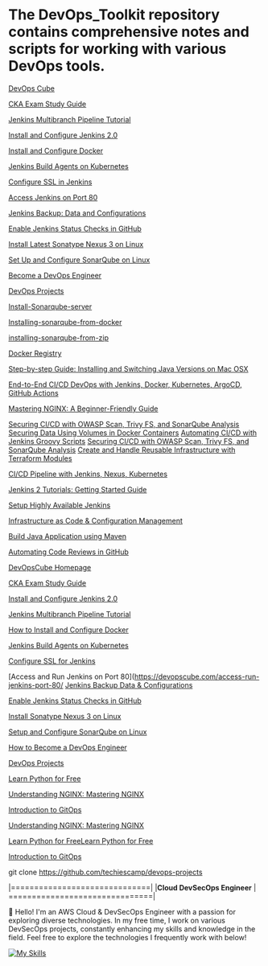 # The DevOps_Toolkit repository contains comprehensive notes and scripts for working with various DevOps tools.

[DevOps Cube](https://devopscube.com/)

[CKA Exam Study Guide](https://devopscube.com/cka-exam-study-guide/)

[Jenkins Multibranch Pipeline Tutorial](https://devopscube.com/jenkins-multibranch-pipeline-tutorial/)

[Install and Configure Jenkins 2.0](https://devopscube.com/install-configure-jenkins-2-0/)

[Install and Configure Docker](https://devopscube.com/how-to-install-and-configure-docker/)

[Jenkins Build Agents on Kubernetes](https://devopscube.com/jenkins-build-agents-kubernetes/)

[Configure SSL in Jenkins](https://devopscube.com/configure-ssl-jenkins/)

[Access Jenkins on Port 80](https://devopscube.com/access-run-jenkins-port-80/)

[Jenkins Backup: Data and Configurations](https://devopscube.com/jenkins-backup-data-configurations/)

[Enable Jenkins Status Checks in GitHub](https://devopscube.com/enable-jenkins-status-checks-github/)

[Install Latest Sonatype Nexus 3 on Linux](https://devopscube.com/how-to-install-latest-sonatype-nexus-3-on-linux/)

[Set Up and Configure SonarQube on Linux](https://devopscube.com/setup-and-configure-sonarqube-on-linux/)

[Become a DevOps Engineer](https://devopscube.com/become-devops-engineer/)

[DevOps Projects](https://devopscube.com/devops-projects/)

[Install-Sonarqube-server](https://docs.sonarsource.com/sonarqube/latest/setup-and-upgrade/install-the-server/introduction/)

[Installing-sonarqube-from-docker](https://docs.sonarsource.com/sonarqube/latest/setup-and-upgrade/install-the-server/installing-sonarqube-from-docker/)

[installing-sonarqube-from-zip](https://docs.sonarsource.com/sonarqube/latest/setup-and-upgrade/install-the-server/installing-sonarqube-from-zip-file/)

[Docker Registry](https://medium.com/@meghasharmaa704/docker-registry-b59c72de0246)                                                                         

[Step-by-step Guide: Installing and Switching Java Versions on Mac OSX](https://medium.com/@haroldfinch01/step-by-step-guide-installing-and-switching-java-versions-on-mac-osx-f3896b9872f4)

[End-to-End CI/CD DevOps with Jenkins, Docker, Kubernetes, ArgoCD, GitHub Actions](https://medium.com/django-unleashed/technical-guide-end-to-end-ci-cd-devops-with-jenkins-docker-kubernetes-argocd-github-actions-fee466fe949e)

[Mastering NGINX: A Beginner-Friendly Guide](https://medium.com/@nomannayeem/mastering-nginx-a-beginner-friendly-guide-to-building-a-fast-secure-and-scalable-web-server-cb075b423298)

[Securing CI/CD with OWASP Scan, Trivy FS, and SonarQube Analysis](https://webworld.hashnode.dev/securing-cicd-with-owasp-scan-trivy-fs-and-sonarqube-analysis)                                                                                                                                                                                                                                                                                                                     [Securing Data Using Volumes in Docker Containers](https://webworld.hashnode.dev/securing-data-using-volumes-in-docker-containers)                                                                                                                                                                                      [Automating CI/CD with Jenkins Groovy Scripts](https://webworld.hashnode.dev/automating-cicd-with-jenkins-groovy-scripts)                                                                                                                                                                                               [Securing CI/CD with OWASP Scan, Trivy FS, and SonarQube Analysis](https://webworld.hashnode.dev/securing-cicd-with-owasp-scan-trivy-fs-and-sonarqube-analysis)                                                                                                                                                                                                                                                                                                                     [Create and Handle Reusable Infrastructure with Terraform Modules](https://webworld.hashnode.dev/create-and-handle-reusable-infrastructure-with-terraform-modules) 

[CI/CD Pipeline with Jenkins, Nexus, Kubernetes](https://kublr.com/blog/cicd-pipeline-with-jenkins-nexus-kubernetes/)

[Jenkins 2 Tutorials: Getting Started Guide](https://devopscube.com/jenkins-2-tutorials-getting-started-guide/)

[Setup Highly Available Jenkins](https://devopscube.com/setup-highly-available-jenkins/)

[Infrastructure as Code & Configuration Management](https://devopscube.com/infrastructure-as-code-configuration-management/)

[Build Java Application using Maven](https://devopscube.com/build-java-application-using-maven/)

[Automating Code Reviews in GitHub](https://devopscube.com/automating-code-reviews-github/)

[DevOpsCube Homepage](https://devopscube.com/)

[CKA Exam Study Guide](https://devopscube.com/cka-exam-study-guide/)

[Install and Configure Jenkins 2.0](https://devopscube.com/install-configure-jenkins-2-0/)

[Jenkins Multibranch Pipeline Tutorial](https://devopscube.com/jenkins-multibranch-pipeline-tutorial/)

[How to Install and Configure Docker](https://devopscube.com/how-to-install-and-configure-docker/)

[Jenkins Build Agents on Kubernetes](https://devopscube.com/jenkins-build-agents-kubernetes/)

[Configure SSL for Jenkins](https://devopscube.com/configure-ssl-jenkins/)

[Access and Run Jenkins on Port 80](https://devopscube.com/access-run-jenkins-port-80/
                                                                                                                                                            [Jenkins Backup Data & Configurations](https://devopscube.com/jenkins-backup-data-configurations/)

[Enable Jenkins Status Checks in GitHub](https://devopscube.com/enable-jenkins-status-checks-github/)

[Install Sonatype Nexus 3 on Linux](https://devopscube.com/how-to-install-latest-sonatype-nexus-3-on-linux/)

[Setup and Configure SonarQube on Linux](https://devopscube.com/setup-and-configure-sonarqube-on-linux/)

[How to Become a DevOps Engineer](https://devopscube.com/become-devops-engineer/)


[DevOps Projects](https://devopscube.com/devops-projects/)

[Learn Python for Free](https://www.educative.io/courses/learn-python-3-from-scratch?aff=KNLz)

[Understanding NGINX: Mastering NGINX](https://medium.com/@nomannayeem/mastering-nginx-a-beginner-friendly-guide-to-building-a-fast-secure-and-scalable-web-server-cb075b423298)

[Introduction to GitOps](https://training.linuxfoundation.org/training/introduction-to-gitops-lfs169/)

[Understanding NGINX: Mastering NGINX](https://medium.com/@nomannayeem/mastering-nginx-a-beginner-friendly-guide-to-building-a-fast-secure-and-scalable-web-server-cb075b423298)

[Learn Python for Free](https://www.educative.io/courses/learn-python-3-from-scratch?aff=KNLz)[Learn Python for Free](https://www.educative.io/courses/learn-python-3-from-scratch?aff=KNLz)
 
[Introduction to GitOps](https://training.linuxfoundation.org/training/introduction-to-gitops-lfs169/)

git clone https://github.com/techiescamp/devops-projects

|==============================|
|**Cloud DevSecOps Engineer**  | 
===============================|

👋 Hello! I'm an AWS Cloud & DevSecOps Engineer with a passion for exploring diverse technologies. In my free time, I work on various DevSecOps projects, constantly enhancing my skills and knowledge in the field. Feel free to explore the technologies I frequently work with below!



[![My Skills](https://skillicons.dev/icons?i=js,html,css,aws,azure,ai,bash,docker,git,github,githubactions,gitlab,jenkins,kubernetes,nginx,terraform,ansible,ubuntu,vim,vscode,react,py,nodejs,mysql,maven)](https://skillicons.dev)

